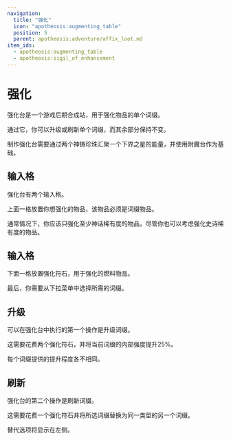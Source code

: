 ```yaml
---
navigation:
  title: "强化"
  icon: "apotheosis:augmenting_table"
  position: 5
  parent: apotheosis:adventure/affix_loot.md
item_ids:
  - apotheosis:augmenting_table
  - apotheosis:sigil_of_enhancement
---
```


# 强化

<Color id="blue">强化台</Color>是一个游戏后期合成站，用于强化物品的单个词缀。

通过它，你可以升级或刷新单个词缀，而其余部分保持不变。

制作强化台需要通过两个<Color id="blue">神铸珍珠</Color>汇聚一个<Color id="blue">下界之星</Color>的能量，并使用<Color id="blue">附魔台</Color>作为基础。

<Recipe id="apotheosis:augmenting_table" />

## 输入格

强化台有两个输入格。

上面一格放置你想强化的物品，该物品必须是词缀物品。

通常情况下，你应该只强化至少<Color hex="#ED7014">神话</Color>稀有度的物品，尽管你也可以考虑强化<Color hex="#BB00BB">史诗</Color>稀有度的物品。

## 输入格

下面一格放置<Color id="blue">强化符石</Color>，用于强化的燃料物品。

最后，你需要从下拉菜单中选择所需的词缀。

<Recipe id="apotheosis:sigil_of_enhancement" />

## 升级

可以在强化台中执行的第一个操作是升级词缀。

这需要花费两个<Color id="blue">强化符石</Color>，并将当前词缀的内部强度提升25%。

每个词缀提供的提升程度各不相同。

## 刷新

强化台的第二个操作是刷新词缀。

这需要花费一个<Color id="blue">强化符石</Color>并将所选词缀替换为同一类型的另一个词缀。

替代选项将显示在左侧。


